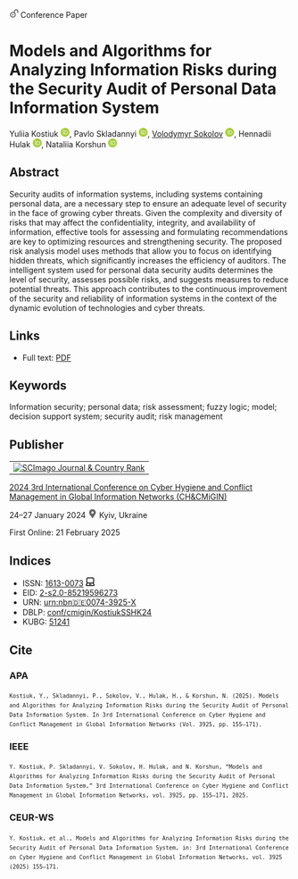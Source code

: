 <img src="/icons/unlock.svg" width="16" height="16"> Conference Paper

# Models and Algorithms for Analyzing Information Risks during the Security Audit of Personal Data Information System

Yuliia Kostiuk <a href="https://orcid.org/0000-0001-5423-0985" target="_blank"><img src="/icons/orcid.svg" width="16" height="16"></a>,
Pavlo Skladannyi <a href="https://orcid.org/0000-0002-7775-6039" target="_blank"><img src="/icons/orcid.svg" width="16" height="16"></a>,
<a href="/">Volodymyr Sokolov</a> <a href="https://orcid.org/0000-0002-9349-7946" target="_blank"><img src="/icons/orcid.svg" width="16" height="16"></a>,
Hennadii Hulak <a href="https://orcid.org/0000-0001-9131-9233" target="_blank"><img src="/icons/orcid.svg" width="16" height="16"></a>,
Nataliia Korshun <a href="https://orcid.org/0000-0003-2908-970X" target="_blank"><img src="/icons/orcid.svg" width="16" height="16"></a>

## Abstract

Security audits of information systems, including systems containing personal data, are a necessary step to ensure an adequate level of security in the face of growing cyber threats. Given the complexity and diversity of risks that may affect the confidentiality, integrity, and availability of information, effective tools for assessing and formulating recommendations are key to optimizing resources and strengthening security. The proposed risk analysis model uses methods that allow you to focus on identifying hidden threats, which significantly increases the efficiency of auditors. The intelligent system used for personal data security audits determines the level of security, assesses possible risks, and suggests measures to reduce potential threats. This approach contributes to the continuous improvement of the security and reliability of information systems in the context of the dynamic evolution of technologies and cyber threats.

## Links

* Full text: [PDF](https://ceur-ws.org/Vol-3925/paper13.pdf)

## Keywords

Information security; personal data; risk assessment; fuzzy logic; model; decision support system; security audit; risk management

## Publisher

<table>
<tr>
<td>
<a href="https://www.scimagojr.com/journalsearch.php?q=21100218356&amp;tip=sid&amp;exact=no" title="SCImago Journal &amp; Country Rank"><img border="0" src="https://www.scimagojr.com/journal_img.php?id=21100218356" alt="SCImago Journal &amp; Country Rank"  /></a>
</td>
</tr>
</table>

[2024 3rd International Conference on Cyber Hygiene and Conflict Management in Global Information Networks (CH&CMiGIN)](https://ceur-ws.org/Vol-3925/)

24–27 January 2024 <img src="/icons/location-pin.svg" width="16" height="16"> Kyiv, Ukraine

First Online: 21 February 2025

## Indices

* ISSN: [1613-0073](https://portal.issn.org/resource/ISSN/1613-0073) <img src="/icons/online.svg" width="16" height="16">
* EID: [2-s2.0-85219596273](http://www.scopus.com/record/display.url?origin=inward&eid=2-s2.0-85219596273)
* URN: [urn:nbn:de:0074-3925-X](https://nbn-resolving.org/xml/urn:nbn:de:0074-3925-X)
* DBLP: [conf/cmigin/KostiukSSHK24](https://dblp.org/rec/conf/cmigin/KostiukSSHK24.html)
* KUBG: [51241](http://elibrary.kubg.edu.ua/id/eprint/51241/)

## Cite

### APA

<small>`Kostiuk, Y., Skladannyi, P., Sokolov, V., Hulak, H., & Korshun, N. (2025). Models and Algorithms for Analyzing Information Risks during the Security Audit of Personal Data Information System. In 3rd International Conference on Cyber Hygiene and Conflict Management in Global Information Networks (Vol. 3925, pp. 155–171).`</small>

### IEEE

<small>`Y. Kostiuk, P. Skladannyi, V. Sokolov, H. Hulak, and N. Korshun, “Models and Algorithms for Analyzing Information Risks during the Security Audit of Personal Data Information System,” 3rd International Conference on Cyber Hygiene and Conflict Management in Global Information Networks, vol. 3925, pp. 155–171, 2025.`</small>

### CEUR-WS

<small>`Y. Kostiuk, et al., Models and Algorithms for Analyzing Information Risks during the Security Audit of Personal Data Information System, in: 3rd International Conference on Cyber Hygiene and Conflict Management in Global Information Networks, vol. 3925 (2025) 155–171.`</small>